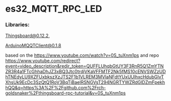 # es32_MQTT_RPC_LED
### Libraries:
Thingsboard@0.12.2, 

ArduinoMQQTClient@0.1.8


based on the https://www.youtube.com/watch?v=0S_tuXnm1ps
and repo https://www.youtube.com/redirect?event=video_description&redir_token=QUFFLUhqbGtUY3F3RnR5Q1ZmYTNZR3R4a1FTcGhhaDhJZ3xBQ3Jtc0trdjVKaVFFMTF2Nk5fMS10cENVSWZzUDhTNEdyLU9XZFUxbkszXzJTS2F1b1VLREM3MVlaNFdtYUxUUlhxcHdubGlvTXhsUk9EcDc3SzQtQ1RoV3BqTjBaelRSNGVsT294NGRTYWZRdGlDZmFpekhhQQ&q=https%3A%2F%2Fgithub.com%2Frch-goldsnaker%2Fthingsboard-rpc-tutorial&v=0S_tuXnm1ps
